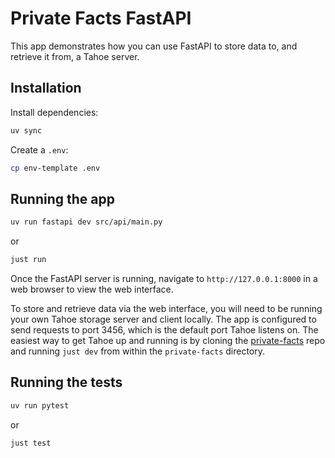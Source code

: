 # Private Facts FastAPI

This app demonstrates how you can use FastAPI to store data to, and retrieve it from, a Tahoe server.

## Installation
Install dependencies:
```bash
uv sync
```
Create a `.env`:
```bash
cp env-template .env
```

## Running the app
```bash
uv run fastapi dev src/api/main.py
```
or
```bash
just run
```

Once the FastAPI server is running, navigate to `http://127.0.0.1:8000` in a web browser to view the web interface.

To store and retrieve data via the web interface, you will need to be running your own Tahoe storage server and client locally. The app is configured to send requests to port 3456, which is the default port Tahoe listens on. The easiest way to get Tahoe up and running is by cloning the [private-facts](https://github.com/private-facts/private-facts) repo and running `just dev` from within the `private-facts` directory.  

## Running the tests
```bash
uv run pytest
```
or
```bash
just test
```